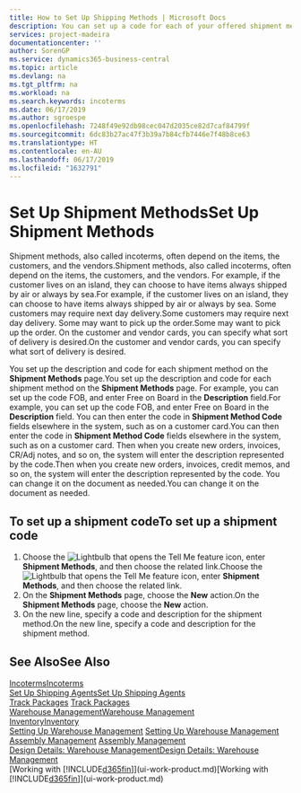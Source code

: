 ```yaml
---
title: How to Set Up Shipping Methods | Microsoft Docs
description: You can set up a code for each of your offered shipment methods, such as  and enter information about them.
services: project-madeira
documentationcenter: ''
author: SorenGP
ms.service: dynamics365-business-central
ms.topic: article
ms.devlang: na
ms.tgt_pltfrm: na
ms.workload: na
ms.search.keywords: incoterms
ms.date: 06/17/2019
ms.author: sgroespe
ms.openlocfilehash: 7248f49e92db98cec047d2035ce82d7caf84799f
ms.sourcegitcommit: 6dc83b27ac47f3b39a7b84cfb7446e7f48b8ce63
ms.translationtype: HT
ms.contentlocale: en-AU
ms.lasthandoff: 06/17/2019
ms.locfileid: "1632791"
---
```

# <a name="set-up-shipment-methods"></a><span data-ttu-id="c4035-103">Set Up Shipment Methods</span><span class="sxs-lookup"><span data-stu-id="c4035-103">Set Up Shipment Methods</span></span>
<span data-ttu-id="c4035-104">Shipment methods, also called incoterms, often depend on the items, the customers, and the vendors.</span><span class="sxs-lookup"><span data-stu-id="c4035-104">Shipment methods, also called incoterms, often depend on the items, the customers, and the vendors.</span></span> <span data-ttu-id="c4035-105">For example, if the customer lives on an island, they can choose to have items always shipped by air or always by sea.</span><span class="sxs-lookup"><span data-stu-id="c4035-105">For example, if the customer lives on an island, they can choose to have items always shipped by air or always by sea.</span></span> <span data-ttu-id="c4035-106">Some customers may require next day delivery.</span><span class="sxs-lookup"><span data-stu-id="c4035-106">Some customers may require next day delivery.</span></span> <span data-ttu-id="c4035-107">Some may want to pick up the order.</span><span class="sxs-lookup"><span data-stu-id="c4035-107">Some may want to pick up the order.</span></span> <span data-ttu-id="c4035-108">On the customer and vendor cards, you can specify what sort of delivery is desired.</span><span class="sxs-lookup"><span data-stu-id="c4035-108">On the customer and vendor cards, you can specify what sort of delivery is desired.</span></span>

<span data-ttu-id="c4035-109">You set up the description and code for each shipment method on the **Shipment Methods** page.</span><span class="sxs-lookup"><span data-stu-id="c4035-109">You set up the description and code for each shipment method on the **Shipment Methods** page.</span></span> <span data-ttu-id="c4035-110">For example, you can set up the code FOB, and enter Free on Board in the **Description** field.</span><span class="sxs-lookup"><span data-stu-id="c4035-110">For example, you can set up the code FOB, and enter Free on Board in the **Description** field.</span></span> <span data-ttu-id="c4035-111">You can then enter the code in **Shipment Method Code** fields elsewhere in the system, such as on a customer card.</span><span class="sxs-lookup"><span data-stu-id="c4035-111">You can then enter the code in **Shipment Method Code** fields elsewhere in the system, such as on a customer card.</span></span> <span data-ttu-id="c4035-112">Then when you create new orders, invoices, CR/Adj notes, and so on, the system will enter the description represented by the code.</span><span class="sxs-lookup"><span data-stu-id="c4035-112">Then when you create new orders, invoices, credit memos, and so on, the system will enter the description represented by the code.</span></span> <span data-ttu-id="c4035-113">You can change it on the document as needed.</span><span class="sxs-lookup"><span data-stu-id="c4035-113">You can change it on the document as needed.</span></span>

## <a name="to-set-up-a-shipment-code"></a><span data-ttu-id="c4035-114">To set up a shipment code</span><span class="sxs-lookup"><span data-stu-id="c4035-114">To set up a shipment code</span></span>
1. <span data-ttu-id="c4035-115">Choose the ![Lightbulb that opens the Tell Me feature](media/ui-search/search_small.png "Tell me what you want to do") icon, enter **Shipment Methods**, and then choose the related link.</span><span class="sxs-lookup"><span data-stu-id="c4035-115">Choose the ![Lightbulb that opens the Tell Me feature](media/ui-search/search_small.png "Tell me what you want to do") icon, enter **Shipment Methods**, and then choose the related link.</span></span>
2. <span data-ttu-id="c4035-116">On the **Shipment Methods** page, choose the **New** action.</span><span class="sxs-lookup"><span data-stu-id="c4035-116">On the **Shipment Methods** page, choose the **New** action.</span></span>
3. <span data-ttu-id="c4035-117">On the new line, specify a code and description for the shipment method.</span><span class="sxs-lookup"><span data-stu-id="c4035-117">On the new line, specify a code and description for the shipment method.</span></span>

## <a name="see-also"></a><span data-ttu-id="c4035-118">See Also</span><span class="sxs-lookup"><span data-stu-id="c4035-118">See Also</span></span>
[<span data-ttu-id="c4035-119">Incoterms</span><span class="sxs-lookup"><span data-stu-id="c4035-119">Incoterms</span></span>](https://iccwbo.org/resources-for-business/incoterms-rules)  
[<span data-ttu-id="c4035-120">Set Up Shipping Agents</span><span class="sxs-lookup"><span data-stu-id="c4035-120">Set Up Shipping Agents</span></span>](sales-how-to-set-up-shipping-agents.md)  
<span data-ttu-id="c4035-121">[Track Packages](sales-how-track-packages.md)  </span><span class="sxs-lookup"><span data-stu-id="c4035-121">[Track Packages](sales-how-track-packages.md)  </span></span>  
[<span data-ttu-id="c4035-122">Warehouse Management</span><span class="sxs-lookup"><span data-stu-id="c4035-122">Warehouse Management</span></span>](warehouse-manage-warehouse.md)  
[<span data-ttu-id="c4035-123">Inventory</span><span class="sxs-lookup"><span data-stu-id="c4035-123">Inventory</span></span>](inventory-manage-inventory.md)  
<span data-ttu-id="c4035-124">[Setting Up Warehouse Management](warehouse-setup-warehouse.md)   </span><span class="sxs-lookup"><span data-stu-id="c4035-124">[Setting Up Warehouse Management](warehouse-setup-warehouse.md)   </span></span>  
<span data-ttu-id="c4035-125">[Assembly Management](assembly-assemble-items.md)  </span><span class="sxs-lookup"><span data-stu-id="c4035-125">[Assembly Management](assembly-assemble-items.md)  </span></span>  
[<span data-ttu-id="c4035-126">Design Details: Warehouse Management</span><span class="sxs-lookup"><span data-stu-id="c4035-126">Design Details: Warehouse Management</span></span>](design-details-warehouse-management.md)  
<span data-ttu-id="c4035-127">[Working with [!INCLUDE[d365fin](includes/d365fin_md.md)]](ui-work-product.md)</span><span class="sxs-lookup"><span data-stu-id="c4035-127">[Working with [!INCLUDE[d365fin](includes/d365fin_md.md)]](ui-work-product.md)</span></span>  
